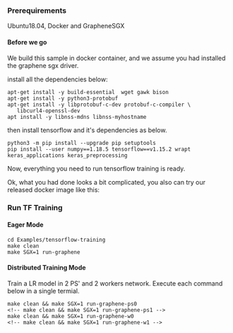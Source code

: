### Prerequirements

Ubuntu18.04, Docker and GrapheneSGX

#### Before we go
We build this sample in docker container, and we assume you had installed the graphene sgx driver.

install all the dependencies below:

```
apt-get install -y build-essential  wget gawk bison 
apt-get install -y python3-protobuf
apt-get install -y libprotobuf-c-dev protobuf-c-compiler \
   libcurl4-openssl-dev
apt install -y libnss-mdns libnss-myhostname

```

then install tensorflow and it's dependencies as below.

```
python3 -m pip install --upgrade pip setuptools
pip install --user numpy==1.18.5 tensorflow==v1.15.2 wrapt keras_applications keras_preprocessing
```
Now, everything you need to run tensorflow training is ready.

Ok, what you had done looks a bit complicated, you also can try our released docker image like this: 

### Run TF Training

#### Eager Mode 
```
cd Examples/tensorflow-training
make clean
make SGX=1 run-graphene
```

#### Distributed Training Mode

Train a LR model in 2 PS' and 2 workers network. Execute each command below in a single termial.
```
make clean && make SGX=1 run-graphene-ps0
<!-- make clean && make SGX=1 run-graphene-ps1 -->
make clean && make SGX=1 run-graphene-w0
<!-- make clean && make SGX=1 run-graphene-w1 -->
```
